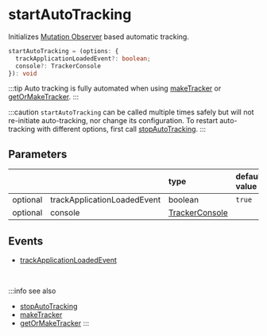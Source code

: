 # startAutoTracking

Initializes [Mutation Observer](/tracking/api-reference/mutationObserver/overview.md) based automatic tracking.

```typescript
startAutoTracking = (options: {
  trackApplicationLoadedEvent?: boolean;
  console?: TrackerConsole
}): void
```

:::tip
Auto tracking is fully automated when using [makeTracker](/tracking/api-reference/general/makeTracker.md) or [getOrMakeTracker](/tracking/api-reference/general/getOrMakeTracker.md).
:::

:::caution
`startAutoTracking` can be called multiple times safely but will not re-initiate auto-tracking, nor change its configuration.
To restart auto-tracking with different options, first call [stopAutoTracking](/tracking/api-reference/general/stopAutoTracking.md).
:::

## Parameters
|          |                             | type                                                                 | default value
| :-:      | :--                         | :--                                                                  | :--           
| optional | trackApplicationLoadedEvent | boolean                                                              | `true`
| optional | console                     | [TrackerConsole](/tracking/api-reference/core/TrackerConsole.md)     |

## Events
- [trackApplicationLoadedEvent](/tracking/api-reference/eventTrackers/trackApplicationLoadedEvent.md)
    
<br />

:::info see also
- [stopAutoTracking](/tracking/api-reference/general/stopAutoTracking.md)
- [makeTracker](/tracking/api-reference/general/makeTracker.md) 
- [getOrMakeTracker](/tracking/api-reference/general/getOrMakeTracker.md) 
:::